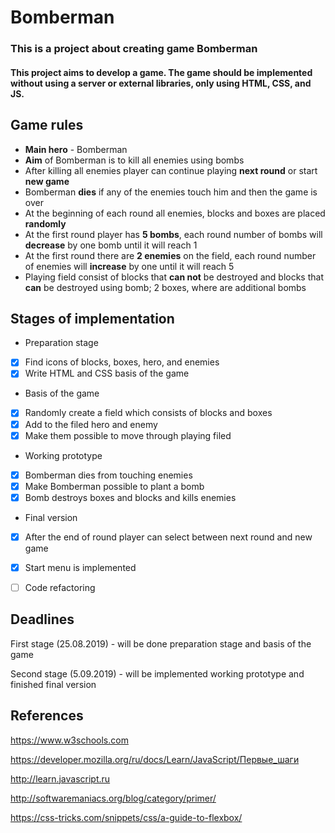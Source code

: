 # Bomberman

### This is a project about creating game Bomberman

#### This project aims to develop a game. The game should be implemented without using a server or external libraries, only using HTML, CSS, and JS.

## Game rules

* **Main hero** - Bomberman
* **Aim** of Bomberman is to kill all enemies using bombs
* After killing all enemies player can continue playing **next round** or start **new game**
* Bomberman **dies** if any of the enemies touch him and then the game is over
* At the beginning of each round all enemies, blocks and boxes are placed **randomly**
* At the first round player has **5 bombs**, each round number of bombs will **decrease** by one bomb until it will reach 1
* At the first round there are **2 enemies** on the field, each round number of enemies will **increase** by one until it will reach 5
* Playing field consist of blocks that **can not** be destroyed and blocks that **can** be destroyed using bomb; 2 boxes, where are additional bombs


## Stages of implementation

* Preparation stage
- [x] Find icons of blocks, boxes, hero, and enemies
- [x] Write HTML and CSS basis of the game

* Basis of the game
- [x] Randomly create a field which consists of blocks and boxes
- [x] Add to the filed hero and enemy
- [x] Make them possible to move through playing filed

* Working prototype
- [x] Bomberman dies from touching enemies
- [x] Make Bomberman possible to plant a bomb
- [x] Bomb destroys boxes and blocks and kills enemies

* Final version
- [X] After the end of round player can select between next round and new game
- [X] Start menu is implemented
- [ ] Code refactoring


## Deadlines
First stage (25.08.2019) - will be done preparation stage and basis of the game

Second stage (5.09.2019) - will be implemented working prototype and finished final version

## References
https://www.w3schools.com

https://developer.mozilla.org/ru/docs/Learn/JavaScript/Первые_шаги

http://learn.javascript.ru

http://softwaremaniacs.org/blog/category/primer/

https://css-tricks.com/snippets/css/a-guide-to-flexbox/
